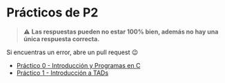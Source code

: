 # Prácticos de P2

> ⚠ **Las respuestas pueden no estar 100% bien, además no hay una única respuesta correcta.**

Si encuentras un error, abre un pull request 😉

- [Práctico 0 - Introducción y Programas en C](https://github.com/pragmare/practicos-prog2/tree/practico-0)
- [Práctico 1 - Introducción a TADs](https://github.com/pragmare/practicos-prog2/tree/practico-1)
